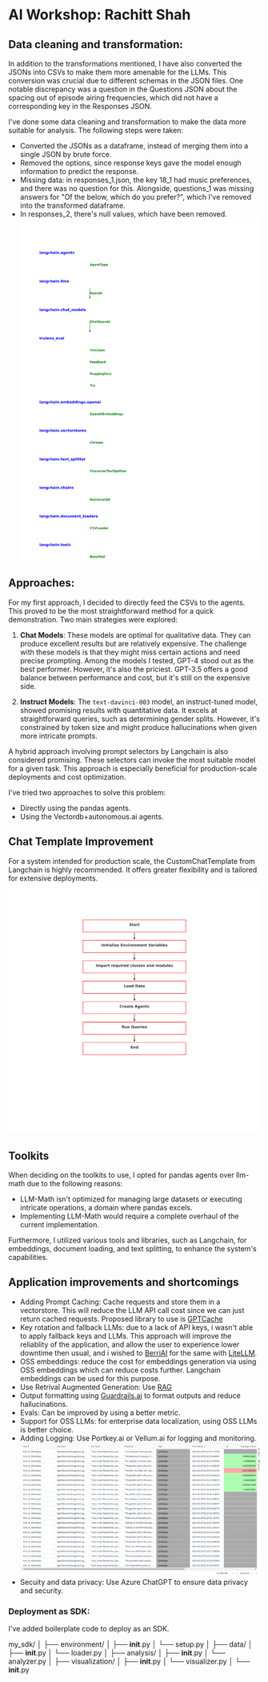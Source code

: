 # AI Workshop: Rachitt Shah 

## Data cleaning and transformation:
In addition to the transformations mentioned, I have also converted the JSONs into CSVs to make them more amenable for the LLMs. This conversion was crucial due to different schemas in the JSON files. One notable discrepancy was a question in the Questions JSON about the spacing out of episode airing frequencies, which did not have a corresponding key in the Responses JSON.


I've done some data cleaning and transformation to make the data more suitable for analysis. The following steps were taken:

- Converted the JSONs as a dataframe, instead of merging them into a single JSON by brute force.
- Removed the options, since response keys gave the model enough information to predict the response.
- Missing data: in responses_1.json, the key 18_1 had  music preferences, and there was no question for this. Alongside, questions_1 was missing answers for "Of the below, which do you prefer?", which I've removed into the transformed dataframe.
- In responses_2, there's null values, which have been removed.
![Output](class_diagram.svg)

## Approaches:
For my first approach, I decided to directly feed the CSVs to the agents. This proved to be the most straightforward method for a quick demonstration. Two main strategies were explored:

1. **Chat Models**: These models are optimal for qualitative data. They can produce excellent results but are relatively expensive. The challenge with these models is that they might miss certain actions and need precise prompting. Among the models I tested, GPT-4 stood out as the best performer. However, it's also the priciest. GPT-3.5 offers a good balance between performance and cost, but it's still on the expensive side.

2. **Instruct Models**: The `text-davinci-003` model, an instruct-tuned model, showed promising results with quantitative data. It excels at straightforward queries, such as determining gender splits. However, it's constrained by token size and might produce hallucinations when given more intricate prompts.

A hybrid approach involving prompt selectors by Langchain is also considered promising. These selectors can invoke the most suitable model for a given task. This approach is especially beneficial for production-scale deployments and cost optimization.


I've tried two approaches to solve this problem:

- Directly using the pandas agents.
- Using the Vectordb+autonomous.ai agents.

## Chat Template Improvement
For a system intended for production scale, the CustomChatTemplate from Langchain is highly recommended. It offers greater flexibility and is tailored for extensive deployments.
![Output](flowchart.svg)

## Toolkits
When deciding on the toolkits to use, I opted for pandas agents over llm-math due to the following reasons:

- LLM-Math isn't optimized for managing large datasets or executing intricate operations, a domain where pandas excels.
- Implementing LLM-Math would require a complete overhaul of the current implementation.

Furthermore, I utilized various tools and libraries, such as Langchain, for embeddings, document loading, and text splitting, to enhance the system's capabilities.


## Application improvements and shortcomings


- Adding Prompt Caching: Cache requests and store them in a vectorstore. This will reduce the LLM API call cost since we can just return cached requests. Proposed library to use is [GPTCache](https://github.com/zilliztech/GPTCache)
- Key rotation and fallback LLMs: due to a lack of API keys, i wasn't able to apply fallback keys and LLMs. This approach will improve the reliablity of the application, and allow the user to experience lower downtime then usual, and i wished to [BerriAI](https://github.com/BerriAI/reliableGPT) for the same with [LiteLLM](https://github.com/BerriAI/litellm).
- OSS embeddings: reduce the cost for embeddings generation via using OSS embeddings which can reduce costs further. Langchain embeddings can be used for this purpose.
- Use Retrival Augmented Generation: Use [RAG](https://github.com/explodinggradients/ragas)
- Output formatting using [Guardrails.ai](https://docs.getguardrails.ai/) to format outputs and reduce hallucinations.
- Evals: Can be improved by using a better metric.
- Support for OSS LLMs: for enterprise data localization, using OSS LLMs is better choice.
- Adding Logging: Use Portkey.ai or Vellum.ai for logging and monitoring.
![Output](logs.png)
- Secuity and data privacy: Use Azure ChatGPT to ensure data privacy and security.

### Deployment as SDK:

I've added boilerplate code to deploy as an SDK.

my_sdk/
│
├── environment/
│   ├── __init__.py
│   └── setup.py
│
├── data/
│   ├── __init__.py
│   └── loader.py
│
├── analysis/
│   ├── __init__.py
│   └── analyzer.py
│
├── visualization/
│   ├── __init__.py
│   └── visualizer.py
│
└── __init__.py

